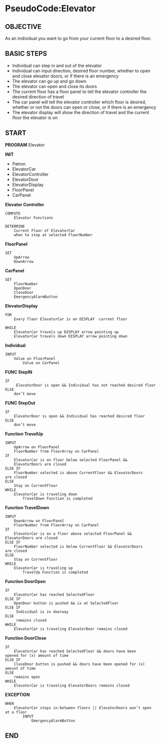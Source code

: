 # PseudoCode:Elevator

## OBJECTIVE
As an individual you want to go from your current floor to a desired floor.

## BASIC STEPS
- Individual can step in and out of the elevator
- Individual can input direction, desired floor number, whether to open and close elevator doors, or if there is an emergency
- The elevator can go up and go down
- The elevator can open and close its doors
- The current floor has a floor panel to tell the elevator controller the desired direction of travel
- The car panel will tell the elevator controller which floor is desired, whether or not the doors can open or close, or if there is an emergency
- The elevator display will show the direction of travel and the current floor the elevator is on

## START

**PROGRAM** Elevator 

**INIT**
- Patron
- ElevatorCar
- ElevatorController
- ElevatorDoor
- ElevatorDisplay
- FloorPanel
- CarPanel 

**Elevator Controller**
	
    COMPUTE
		Elevator Functions 
	
    DETERMINE
		Current Floor of ElevatorCar
		when to stop at selected FloorNumber

**FloorPanel**
	
    SET
		UpArrow 
		DownArrow

**CarPanel**
	
    SET
		FloorNumber 
		OpenDoor
		CloseDoor
		EmergencyAlarmButton

**ElevatorDisplay**
	
    FOR  
		Every floor ElevatorCar is on DISPLAY  current floor                               
 	
	WHILE
		ElevatorCar travels up DISPLAY arrow pointing up
		ElevatorCar travels down DISPLAY arrow pointing down

**Individual**
	
    INPUT
		Value on FloorPanel 
	       	Value on CarPanel

**FUNC StepIN**
	
    IF
		 ElevatorDoor is open && Individual has not reached desired floor
	ELSE
		don’t move

**FUNC StepOut**
	
    IF
		ElevatorDoor is open && Individual has reached desired floor
	ELSE 
		don’t move

**Function TravelUp**
	
    INPUT
		UpArrow on FloorPanel 
		FloorNumber from FloorArray on CarPanel
	IF
		ElevatorCar is on floor below selected FloorPanel &&
		ElevatorDoors are closed
	ELSE IF
		FloorNumber selected is above CurrentFloor && ElevatorDoors 			are closed
	ELSE
		Stay on CurrentFloor
	WHILE
		ElevatorCar is traveling down
			TravelDown Function is completed		

**Function TravelDown**
	
    INPUT	
		DownArrow on FloorPanel
		FloorNumber from FloorArray on CarPanel
	IF
		ElevatorCar is on a floor above selected FloorPanel && 				ElevatorDoors are closed
	ELSE IF
		FloorNumber selected is below CurrentFloor && ElevatorDoors 			are closed
	ELSE 
		Stay on CurrentFloor
	WHILE
		ElevatorCar is traveling up 
			TravelUp Function is completed

**Function DoorOpen** 
	
    IF
		ElevatorCar has reached SelectedFloor 
	ELSE IF 
		OpenDoor button is pushed && is at SelectedFloor 
	ELSE IF
		 Individual is in doorway
	ELSE
		 remains closed
	WHILE
		ElevatorCar is traveling ElevatorDoor remains closed

**Function DoorClose** 
	
    IF
		ElevatorCar has reached SelectedFloor && doors have been 			opened for (x) amount of time 
	ELSE IF
		CloseDoor button is pushed && doors have been opened for (x) 			amount of time
	ELSE
		remains open
	WHILE 
		ElevatorCar is traveling ElevatorDoors remains closed

**EXCEPTION**
	
    WHEN
		ElevatorCar stops in-between floors || ElevatorDoors won’t open			at a floor
			INPUT
				EmergencyAlarmButton

## END